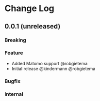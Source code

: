 # Change Log

## 0.0.1 (unreleased)

### Breaking

### Feature

- Added Matomo support @robgietema
- Initial release @kindermann @robgietema

### Bugfix

### Internal
